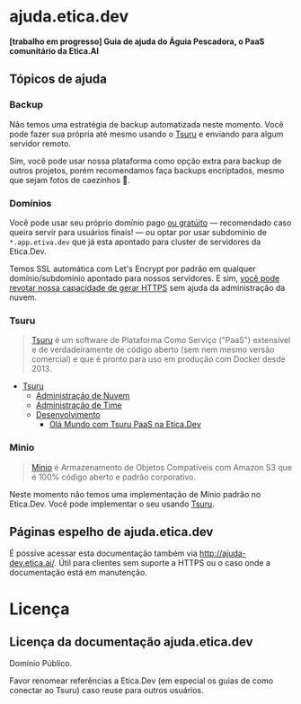 # ajuda.etica.dev
**[trabalho em progresso] Guia de ajuda do Águia Pescadora, o PaaS comunitário da Etica.AI**

## Tópicos de ajuda

### Backup
Não temos uma estratégia de backup automatizada neste momento. Você pode fazer
sua própria até mesmo usando o [Tsuru](#tsuru) e enviando para algum servidor
remoto.

Sim, você pode usar nossa plataforma como opção extra para backup de outros
projetos, porém recomendamos faça backups encriptados, mesmo que sejam
fotos de caezinhos 🐶.

### Domínios
Você pode usar seu próprio domínio pago [ou gratúito](https://freenom.com) —
recomendado caso queira servir para usuários finais! — ou optar por usar
subdomínio de `*.app.etiva.dev` que já esta apontado para cluster de servidores
da Etica.Dev.

Temos SSL automática com Let's Encrypt por padrão em qualquer domínio/subdomínio
apontado para nossos servidores. E sim, [você pode revotar nossa capacidade
de gerar HTTPS](https://letsencrypt.org/docs/revoking/) sem ajuda da
administração da nuvem.

### Tsuru
> [Tsuru](https://tsuru.io/) é um software de Plataforma Como Serviço ("PaaS")
extensível e de verdadeiramente de código aberto (sem nem mesmo versão
comercial) e que é pronto para uso em produção com Docker desde 2013.

- [Tsuru](tsuru-paas/)
  - [Administração de Nuvem](tsuru-paas/administracao-da-nuvem/)
  - [Administração de Time](tsuru-paas/administracao-de-time/)
  - [Desenvolvimento](tsuru-paas/desenvolvimento/)
    - [Olá Mundo com Tsuru PaaS na Etica.Dev](tsuru-paas/ola-mundo/)

### Minio
> [Minio](https://min.io) é Armazenamento de Objetos Compatíveis com Amazon S3
que é 100% código aberto e padrão corporativo.

Neste momento não temos uma implementação de Minio padrão no Etica.Dev. Você
pode implementar o seu usando [Tsuru](#tsuru).

## Páginas espelho de ajuda.etica.dev
É possíve acessar esta documentação também via <http://ajuda-dev.etica.ai/>.
Útil para clientes sem suporte a HTTPS ou o caso onde a documentação está
em manutenção.

# Licença

## Licença da documentação ajuda.etica.dev

Domínio Público.

Favor renomear referências a Etica.Dev (em especial os guias de como conectar
ao Tsuru) caso reuse para outros usuários.
